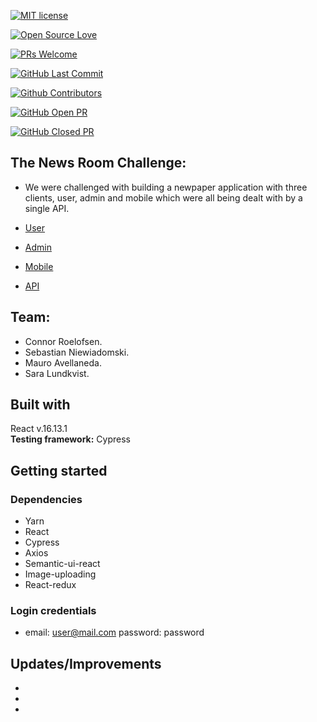 [![MIT license](https://img.shields.io/badge/License-MIT-blue.svg)](https://lbesson.mit-license.org/)

[![Open Source Love](https://badges.frapsoft.com/os/v1/open-source.svg?v=103)](https://github.com/grconnor)

[![PRs Welcome](https://img.shields.io/badge/PRs-welcome-brightgreen.svg?style=flat-square)](http://makeapullrequest.com)

[![GitHub Last Commit](https://img.shields.io/github/last-commit/grconnor/mobile_el_gaucho_nyheter?color=blueviolet&style=flat-square)](https://github.com/grconnor/mobile_el_gaucho_nyheter)

[![Github Contributors](https://img.shields.io/github/contributors/grconnor/mobile_el_gaucho_nyheter?color=blueviolet&style=flat-square)](https://github.com/grconnor/mobile_el_gaucho_nyheter/graphs/contributors)

[![GitHub Open PR](https://img.shields.io/github/issues-pr/grconnor/client_admin_el_gaucho_nyheter?color=blueviolet&style=flat-square)](https://github.com/grconnor/client_admin_el_gaucho_nyheter/pulls)

[![GitHub Closed PR](https://img.shields.io/github/issues-pr-closed/grconnor/mobile_el_gaucho_nyheter?color=blueviolet&style=flat-square)](https://github.com/grconnor/mobile_el_gaucho_nyheter/pulls)

## The News Room Challenge:

- We were challenged with building a newpaper application with three clients, user, admin and mobile which were all being dealt with by a single API.

- [User](https://github.com/grconnor/client_user_el_gaucho_nyheter)
- [Admin](https://github.com/grconnor/client_admin_el_gaucho_nyheter)
- [Mobile](https://github.com/grconnor/mobile_el_gaucho_nyheter)
- [API](https://github.com/grconnor/api_el_gaucho_nyheter)

## Team:

- Connor Roelofsen.
- Sebastian Niewiadomski.
- Mauro Avellaneda.
- Sara Lundkvist.

## Built with

React v.16.13.1 </br>
**Testing framework:** Cypress

## Getting started

### Dependencies

- Yarn
- React
- Cypress
- Axios
- Semantic-ui-react
- Image-uploading
- React-redux

### Login credentials

- email: user@mail.com password: password

## Updates/Improvements

- 
- 
- 
